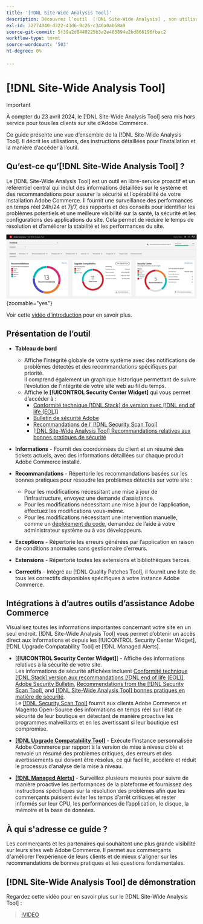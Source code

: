 ```yaml
---
title: '[!DNL Site-Wide Analysis Tool]'
description: Découvrez l’outil  [!DNL Site-Wide Analysis] , son utilisation, le processus d’installation et comment y accéder
exl-id: 32774040-d322-43d6-9c26-c340a0ab58a9
source-git-commit: 5f39a2d8440225b3a2e463894e2bd866196fbac2
workflow-type: tm+mt
source-wordcount: '503'
ht-degree: 0%

---
```


# [!DNL Site-Wide Analysis Tool]

>[!IMPORTANT]
>
>À compter du 23 avril 2024, le [!DNL Site-Wide Analysis Tool] sera mis hors service pour tous les clients sur site d’Adobe Commerce.

Ce guide présente une vue d’ensemble de la [!DNL Site-Wide Analysis Tool]. Il décrit les utilisations, des instructions détaillées pour l’installation et la manière d’accéder à l’outil.

## Qu’est-ce qu’[!DNL Site-Wide Analysis Tool] ?

Le [!DNL Site-Wide Analysis Tool] est un outil en libre-service proactif et un référentiel central qui inclut des informations détaillées sur le système et des recommandations pour assurer la sécurité et l’opérabilité de votre installation Adobe Commerce. Il fournit une surveillance des performances en temps réel 24h/24 et 7j/7, des rapports et des conseils pour identifier les problèmes potentiels et une meilleure visibilité sur la santé, la sécurité et les configurations des applications du site. Cela permet de réduire le temps de résolution et d’améliorer la stabilité et les performances du site.

![Tableau de bord de l’outil d’analyse à l’échelle du site](../../assets/tools/swat-dashboard.png){zoomable="yes"}

Voir cette [vidéo d’introduction](https://www.youtube.com/watch?v=KW2R8ki_RG4) pour en savoir plus.

## Présentation de l’outil

- **Tableau de bord**
   - Affiche l’intégrité globale de votre système avec des notifications de problèmes détectés et des recommandations spécifiques par priorité.<br>
Il comprend également un graphique historique permettant de suivre l’évolution de l’intégrité de votre site web au fil du temps.
   - Affiche le **[!UICONTROL Security Center Widget]** qui vous permet d’accéder à :
      - [Conformité technique [!DNL Stack] de version avec  [!DNL end of life (EOL)]](https://experienceleague.adobe.com/docs/commerce-operations/installation-guide/system-requirements.html)
      - [Bulletin de sécurité Adobe](https://helpx.adobe.com/security/security-bulletin.html)
      - [Recommandations de l’ [!DNL Security Scan Tool]](https://experienceleague.adobe.com/docs/commerce-admin/systems/security/security-scan.html)
      - [[!DNL Site-Wide Analysis Tool] Recommandations relatives aux bonnes pratiques de sécurité](https://experienceleague.adobe.com/docs/commerce-operations/tools/site-wide-analysis-tool/recommendations.html)

- **Informations** - Fournit des coordonnées du client et un résumé des tickets actuels, avec des informations détaillées sur chaque produit Adobe Commerce installé.

- **Recommandations** - Répertorie les recommandations basées sur les bonnes pratiques pour résoudre les problèmes détectés sur votre site :
   - Pour les modifications nécessitant une mise à jour de l’infrastructure, envoyez une demande d’assistance.
   - Pour les modifications nécessitant une mise à jour de l’application, effectuez les modifications vous-même.
   - Pour les modifications nécessitant une intervention manuelle, comme un [déploiement du code](https://experienceleague.adobe.com/docs/commerce-cloud-service/user-guide/architecture/pro-develop-deploy-workflow.html#deployment-workflow), demandez de l’aide à votre administrateur système ou à vos développeurs.

- **Exceptions** - Répertorie les erreurs générées par l’application en raison de conditions anormales sans gestionnaire d’erreurs.

- **Extensions** - Répertorie toutes les extensions et bibliothèques tierces.

- **Correctifs** - Intégré au [!DNL Quality Patches Tool], il fournit une liste de tous les correctifs disponibles spécifiques à votre instance Adobe Commerce.

## Intégrations à d’autres outils d’assistance Adobe Commerce

Visualisez toutes les informations importantes concernant votre site en un seul endroit. [!DNL Site-Wide Analysis Tool] vous permet d’obtenir un accès direct aux informations et depuis les [!UICONTROL Security Center Widget], [!DNL Upgrade Compatability Tool] et [!DNL Managed Alerts].

- [**[!UICONTROL Security Center Widget]**] - Affiche des informations relatives à la sécurité de votre site.<br>
Les informations de sécurité affichées incluent [Conformité technique [!DNL Stack] version aux recommandations  [!DNL end of life (EOL)]](https://experienceleague.adobe.com/docs/commerce-operations/installation-guide/system-requirements.html), [Adobe Security Bulletin](https://helpx.adobe.com/security/security-bulletin.html), [Recommendations from the [!DNL Security Scan Tool]](https://experienceleague.adobe.com/docs/commerce-admin/systems/security/security-scan.html), and [[!DNL Site-Wide Analysis Tool]  bonnes pratiques en matière de sécurité](https://experienceleague.adobe.com/docs/commerce-operations/tools/site-wide-analysis-tool/recommendations.html).<br>
Le [[!DNL Security Scan Tool]](https://experienceleague.adobe.com/docs/commerce-admin/systems/security/security-scan.html) fournit aux clients Adobe Commerce et Magento Open-Source des informations en temps réel sur l’état de sécurité de leur boutique en détectant de manière proactive les programmes malveillants et en les avertissant si leur boutique est compromise.

- [**[!DNL Upgrade Compatability Tool]**](../../upgrade/upgrade-compatibility-tool/overview.md) - Exécute l’instance personnalisée Adobe Commerce par rapport à la version de mise à niveau cible et renvoie un résumé des problèmes critiques, des erreurs et des avertissements qui doivent être résolus, ce qui facilite, accélère et réduit le processus d’analyse de la mise à niveau.

- [**[!DNL Managed Alerts]**](https://support.magento.com/hc/en-us/sections/360010758472-Managed-alerts-for-Adobe-Commerce) - Surveillez plusieurs mesures pour suivre de manière proactive les performances de la plateforme et fournissez des instructions spécifiques sur la résolution des problèmes afin que les commerçants puissent éviter les temps d’arrêt critiques et rester informés sur leur CPU, les performances de l’application, le disque, la mémoire et la base de données.

## À qui s&#39;adresse ce guide ?

Les commerçants et les partenaires qui souhaitent une plus grande visibilité sur leurs sites web Adobe Commerce. Il permet aux commerçants d&#39;améliorer l&#39;expérience de leurs clients et de mieux s&#39;aligner sur les recommandations de bonnes pratiques et les questions fondamentales.

## [!DNL Site-Wide Analysis Tool] de démonstration

Regardez cette vidéo pour en savoir plus sur le [!DNL Site-Wide Analysis Tool] :

>[!VIDEO](https://video.tv.adobe.com/v/344001?quality=12)
